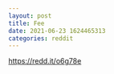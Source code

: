 ```yaml
--- 
layout: post 
title: Fee 
date: 2021-06-23 1624465313 
categories: reddit 
--- 
```

https://redd.it/o6g78e
